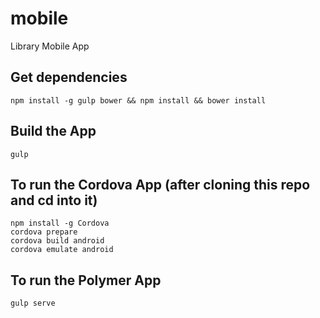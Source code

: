 # mobile
Library Mobile App

## Get dependencies
```
npm install -g gulp bower && npm install && bower install
```

## Build the App
```
gulp
```

## To run the Cordova App (after cloning this repo and cd into it)
```
npm install -g Cordova
cordova prepare
cordova build android
cordova emulate android
```

## To run the Polymer App
```
gulp serve
```
